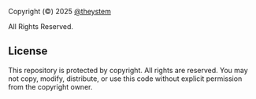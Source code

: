 Copyright (©) 2025 [@theystem](https://www.youtube.com/@theystem)

All Rights Reserved.

## License

This repository is protected by copyright. All rights are reserved. You may not copy, modify, distribute, or use this code without explicit permission from the copyright owner.